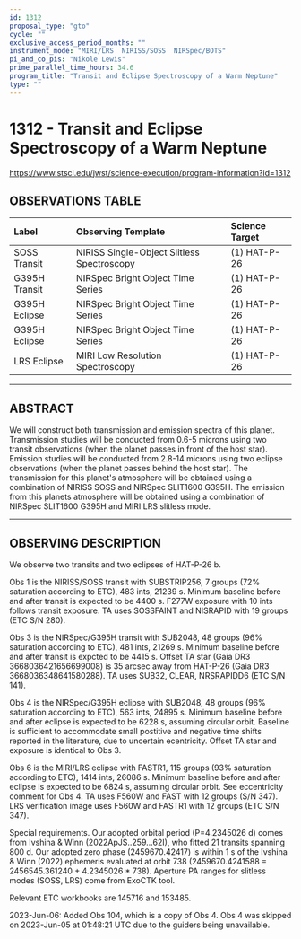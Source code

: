 ```yaml
---
id: 1312
proposal_type: "gto"
cycle: ""
exclusive_access_period_months: ""
instrument_mode: "MIRI/LRS  NIRISS/SOSS  NIRSpec/BOTS"
pi_and_co_pis: "Nikole Lewis"
prime_parallel_time_hours: 34.6
program_title: "Transit and Eclipse Spectroscopy of a Warm Neptune"
type: ""
---
```

# 1312 - Transit and Eclipse Spectroscopy of a Warm Neptune
https://www.stsci.edu/jwst/science-execution/program-information?id=1312
## OBSERVATIONS TABLE
| Label                  | Observing Template                            | Science Target |
| :--------------------- | :-------------------------------------------- | :------------- |
| SOSS Transit           | NIRISS Single-Object Slitless Spectroscopy    | (1) HAT-P-26   |
| G395H Transit          | NIRSpec Bright Object Time Series             | (1) HAT-P-26   |
| G395H Eclipse          | NIRSpec Bright Object Time Series             | (1) HAT-P-26   |
| G395H Eclipse          | NIRSpec Bright Object Time Series             | (1) HAT-P-26   |
| LRS Eclipse            | MIRI Low Resolution Spectroscopy              | (1) HAT-P-26   |

---

## ABSTRACT

We will construct both transmission and emission spectra of this planet. Transmission studies will be conducted from 0.6-5 microns using two transit observations (when the planet passes in front of the host star). Emission studies will be conducted from 2.8-14 microns using two eclipse observations (when the planet passes behind the host star). The transmission for this planet's atmosphere will be obtained using a combination of NIRISS SOSS and NIRSpec SLIT1600 G395H. The emission from this planets atmosphere will be obtained using a combination of NIRSpec SLIT1600 G395H and MIRI LRS slitless mode.

---

## OBSERVING DESCRIPTION

We observe two transits and two eclipses of HAT-P-26 b.

Obs 1 is the NIRISS/SOSS transit with SUBSTRIP256, 7 groups (72% saturation according to ETC), 483 ints, 21239 s. Minimum baseline before and after transit is expected to be 4400 s. F277W exposure with 10 ints follows transit exposure. TA uses SOSSFAINT and NISRAPID with 19 groups (ETC S/N 280).

Obs 3 is the NIRSpec/G395H transit with SUB2048, 48 groups (96% saturation according to ETC), 481 ints, 21269 s. Minimum baseline before and after transit is expcted to be 4415 s. Offset TA star (Gaia DR3 3668036421656699008) is 35 arcsec away from HAT-P-26 (Gaia DR3 3668036348641580288). TA uses SUB32, CLEAR, NRSRAPIDD6 (ETC S/N 141).

Obs 4 is the NIRSpec/G395H eclipse with SUB2048, 48 groups (96% saturation according to ETC), 563 ints, 24895 s. Minimum baseline before and after eclipse is expected to be 6228 s, assuming circular orbit. Baseline is sufficient to accommodate small postitive and negative time shifts reported in the literature, due to uncertain ecentricity. Offset TA star and exposure is identical to Obs 3.

Obs 6 is the MIRI/LRS eclipse with FASTR1, 115 groups (93% saturation according to ETC), 1414 ints, 26086 s. Minimum baseline before and after eclipse is expected to be 6824 s, assuming circular orbit. See eccentricity comment for Obs 4. TA uses F560W and FAST with 12 groups (S/N 347). LRS verification image uses F560W and FASTR1 with 12 groups (ETC S/N 347).

Special requirements. Our adopted orbital period (P=4.2345026 d) comes from Ivshina & Winn (2022ApJS..259...62I), who fitted 21 transits spanning 800 d. Our adopted zero phase (2459670.42417) is within 1 s of the Ivshina & Winn (2022) ephemeris evaluated at orbit 738 (2459670.4241588 = 2456545.361240 + 4.2345026 * 738). Aperture PA ranges for slitless modes (SOSS, LRS) come from ExoCTK tool.

Relevant ETC workbooks are 145716 and 153485.

2023-Jun-06: Added Obs 104, which is a copy of Obs 4. Obs 4 was skipped on 2023-Jun-05 at 01:48:21 UTC due to the guiders being unavailable.